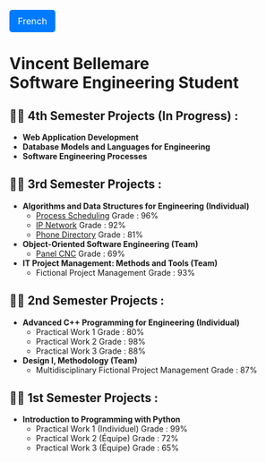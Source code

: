 <a href="LINK_TO_FRENCH_PAGE" style="
    display: inline-block;
    padding: 10px 15px;
    font-size: 16px;
    color: white;
    background-color: #007bff;
    text-decoration: none;
    border-radius: 5px;
">
    French
</a>

<h1>Vincent Bellemare <br/><a>Software Engineering Student</a></h1>



<h2>👨‍💻 4th Semester Projects (In Progress) :</h2>

- <b>Web Application Development</b>
- <b>Database Models and Languages for Engineering</b>
- <b>Software Engineering Processes</b>

<h2>👨‍💻 3rd Semester Projects :</h2>

- <b>Algorithms and Data Structures for Engineering (Individual)</b>
  - [Process Scheduling](https://github.com/CerberusX97/Ordonnancement-de-processus) <a> Grade : 96%</a>
  - [IP Network](https://github.com/CerberusX97/Reseau-IP) <a> Grade : 92%</a>
  - [Phone Directory](https://github.com/CerberusX97/Bottin-telephonique) <a> Grade : 81%</a>
- <b>Object-Oriented Software Engineering (Team)</b>
  - [Panel CNC](https://github.com/CerberusX97/CNC-a-panneaux) <a> Grade : 69%</a>
- <b>IT Project Management: Methods and Tools (Team)</b>
  - Fictional Project Management <a> Grade : 93%</a>

<h2>👨‍💻 2nd Semester Projects :</h2>

- <b>Advanced C++ Programming for Engineering (Individual)</b>
  - Practical Work 1 <a> Grade : 80%</a>
  - Practical Work 2 <a> Grade : 98%</a>
  - Practical Work 3 <a> Grade : 88%</a>
- <b>Design I, Methodology (Team)</b>
  - Multidisciplinary Fictional Project Management <a> Grade : 87%</a>

<h2>👨‍💻 1st Semester Projects :</h2>

- <b>Introduction to Programming with Python</b>
  - Practical Work 1 (Individuel) <a> Grade : 99%</a>
  - Practical Work 2 (Équipe) <a> Grade : 72%</a>
  - Practical Work 3 (Équipe) <a> Grade : 65%</a>
